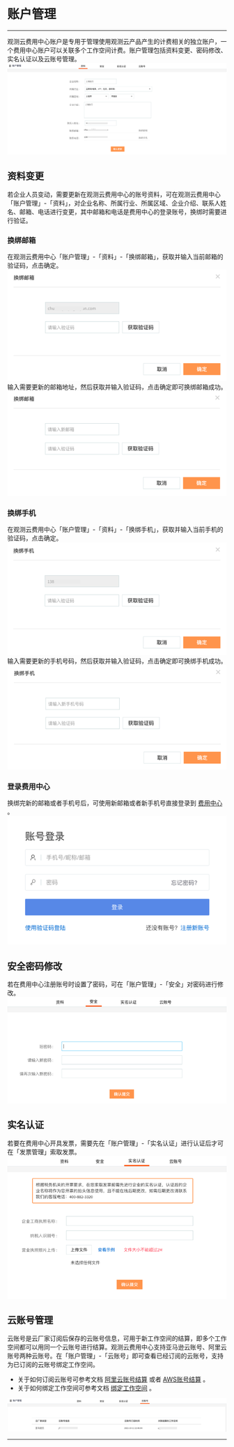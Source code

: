 # 账户管理
---

观测云费用中心账户是专用于管理使用观测云产品产生的计费相关的独立账户，一个费用中心账户可以关联多个工作空间计费。账户管理包括资料变更、密码修改、实名认证以及云账号管理。<br />![](../img/7.account_1.png)


## 资料变更

若企业人员变动，需要更新在观测云费用中心的账号资料，可在观测云费用中心「账户管理」-「资料」，对企业名称、所属行业、所属区域、企业介绍、联系人姓名、邮箱、电话进行变更，其中邮箱和电话是费用中心的登录账号，换绑时需要进行验证。

### 换绑邮箱

在观测云费用中心「账户管理」-「资料」-「换绑邮箱」，获取并输入当前邮箱的验证码，点击确定。<br />![](../img/7.account_2.png)<br />输入需要更新的邮箱地址，然后获取并输入验证码，点击确定即可换绑邮箱成功。<br />![](../img/7.account_3.png)


### 换绑手机

在观测云费用中心「账户管理」-「资料」-「换绑手机」，获取并输入当前手机的验证码，点击确定。<br />![](../img/7.account_4.png)<br />输入需要更新的手机号码，然后获取并输入验证码，点击确定即可换绑手机成功。<br />![](../img/7.account_5.png)


### 登录费用中心

换绑完新的邮箱或者手机号后，可使用新邮箱或者新手机号直接登录到 [费用中心](https://boss.guance.com/#/signin) 。<br />![](../img/7.account_6.png)


## 安全密码修改

若在费用中心注册账号时设置了密码，可在「账户管理」-「安全」对密码进行修改。<br />![](../img/7.account_7.png)

## 实名认证

若要在费用中心开具发票，需要先在「账户管理」-「实名认证」进行认证后才可在「发票管理」索取发票。<br />![](../img/7.account_8.png)


## 云账号管理

云账号是云厂家订阅后保存的云账号信息，可用于新工作空间的结算，即多个工作空间都可以用同一个云账号进行结算。观测云费用中心支持亚马逊云账号、阿里云账号两种云账号。在「账户管理」-「云账号」即可查看已经订阅的云账号，支持为已订阅的云账号绑定工作空间。

- 关于如何订阅云账号可参考文档 [阿里云账号结算](../../billing/billing-account/aliyun-account.md) 或者 [AWS账号结算](../../billing/billing-account/aws-account.md) 。
- 关于如何绑定工作空间可参考文档 [绑定工作空间](../../billing/cost-center/workspace-management.md) 。

![](../img/15.aws_5.png)


---


